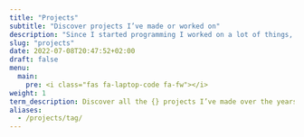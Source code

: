 ```yaml
---
title: "Projects"
subtitle: "Discover projects I’ve made or worked on"
description: "Since I started programming I worked on a lot of things, in this section you can discover projects I’ve made or worked on in the past few years."
slug: "projects"
date: 2022-07-08T20:47:52+02:00
draft: false
menu:
  main:
    pre: <i class="fas fa-laptop-code fa-fw"></i>
weight: 1
term_description: Discover all the {} projects I’ve made over the years. Follow me on Github and connect with me via LinkedIn.
aliases:
  - /projects/tag/
---
```

